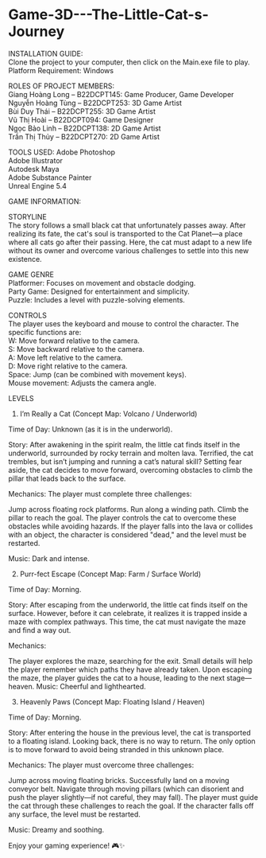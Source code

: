 # Game-3D---The-Little-Cat-s-Journey

INSTALLATION GUIDE:  
Clone the project to your computer, then click on the Main.exe file to play.  
Platform Requirement: Windows  

ROLES OF PROJECT MEMBERS:  
Giang Hoàng Long – B22DCPT145: Game Producer, Game Developer  
Nguyễn Hoàng Tùng – B22DCPT253: 3D Game Artist  
Bùi Duy Thái – B22DCPT255: 3D Game Artist  
Vũ Thị Hoài – B22DCPT094: Game Designer  
Ngọc Bảo Linh – B22DCPT138: 2D Game Artist  
Trần Thị Thủy – B22DCPT270: 2D Game Artist  

TOOLS USED:
Adobe Photoshop  
Adobe Illustrator  
Autodesk Maya  
Adobe Substance Painter  
Unreal Engine 5.4  

GAME INFORMATION:
  
STORYLINE  
The story follows a small black cat that unfortunately passes away. After realizing its fate, the cat's soul is transported to the Cat Planet—a place where all cats go after their passing. Here, the cat must adapt to a new life without its owner and overcome various challenges to settle into this new existence.

GAME GENRE  
Platformer: Focuses on movement and obstacle dodging.  
Party Game: Designed for entertainment and simplicity.  
Puzzle: Includes a level with puzzle-solving elements.  

CONTROLS  
The player uses the keyboard and mouse to control the character. The specific functions are:  
W: Move forward relative to the camera.  
S: Move backward relative to the camera.  
A: Move left relative to the camera.  
D: Move right relative to the camera.  
Space: Jump (can be combined with movement keys).  
Mouse movement: Adjusts the camera angle.  

LEVELS  
1. I’m Really a Cat
(Concept Map: Volcano / Underworld)

Time of Day: Unknown (as it is in the underworld).

Story:
After awakening in the spirit realm, the little cat finds itself in the underworld, surrounded by rocky terrain and molten lava. Terrified, the cat trembles, but isn’t jumping and running a cat’s natural skill?
Setting fear aside, the cat decides to move forward, overcoming obstacles to climb the pillar that leads back to the surface.

Mechanics:
The player must complete three challenges:

Jump across floating rock platforms.
Run along a winding path.
Climb the pillar to reach the goal.
The player controls the cat to overcome these obstacles while avoiding hazards. If the player falls into the lava or collides with an object, the character is considered "dead," and the level must be restarted.

Music: Dark and intense.

2. Purr-fect Escape
(Concept Map: Farm / Surface World)

Time of Day: Morning.

Story:
After escaping from the underworld, the little cat finds itself on the surface. However, before it can celebrate, it realizes it is trapped inside a maze with complex pathways. This time, the cat must navigate the maze and find a way out.

Mechanics:

The player explores the maze, searching for the exit.
Small details will help the player remember which paths they have already taken.
Upon escaping the maze, the player guides the cat to a house, leading to the next stage—heaven.
Music: Cheerful and lighthearted.

3. Heavenly Paws
(Concept Map: Floating Island / Heaven)

Time of Day: Morning.

Story:
After entering the house in the previous level, the cat is transported to a floating island. Looking back, there is no way to return. The only option is to move forward to avoid being stranded in this unknown place.

Mechanics:
The player must overcome three challenges:

Jump across moving floating bricks.
Successfully land on a moving conveyor belt.
Navigate through moving pillars (which can disorient and push the player slightly—if not careful, they may fall).
The player must guide the cat through these challenges to reach the goal. If the character falls off any surface, the level must be restarted.

Music: Dreamy and soothing.

Enjoy your gaming experience! 🎮✨

